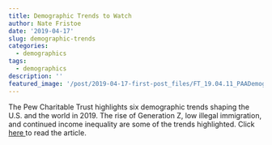 ```yaml
---
title: Demographic Trends to Watch
author: Nate Fristoe
date: '2019-04-17'
slug: demographic-trends
categories:
  - demographics
tags:
  - demographics
description: ''
featured_image: '/post/2019-04-17-first-post_files/FT_19.04.11_PAADemographics_Inequality.png'
---
```

The Pew Charitable Trust highlights six demographic trends shaping the U.S. and the world in 2019.  The rise of Generation Z, low illegal immigration, and continued income inequality are some of the trends highlighted.  Click <a href="https://www.pewresearch.org/fact-tank/2019/04/11/6-demographic-trends-shaping-the-u-s-and-the-world-in-2019/">here </a> to read the article.